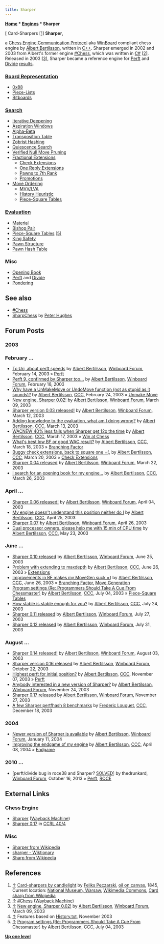 ```yaml
---
title: Sharper
---
```

**[Home](Home "Home") \* [Engines](Engines "Engines") \* Sharper**



[ Card-Sharpers <a id="cite-note-1" href="#cite-ref-1">[1]</a>
**Sharper**,  

a [Chess Engine Communication Protocol](Chess_Engine_Communication_Protocol "Chess Engine Communication Protocol") aka [WinBoard](WinBoard "WinBoard") compliant chess engine by [Albert Bertilsson](Albert_Bertilsson "Albert Bertilsson"), written in [C++](Cpp "Cpp"). Sharper emerged in 2002 and 2003 from Albert's former engine [#Chess](Sharp_Chess "Sharp Chess"), which was written in [C#](C_sharp "C sharp") <a id="cite-note-2" href="#cite-ref-2">[2]</a>. Released in 2003 <a id="cite-note-3" href="#cite-ref-3">[3]</a>, Sharper became a reference engine for [Perft](Perft "Perft") and [Divide](Perft#Divide "Perft") [results](Perft_Results "Perft Results"). 



### [Board Representation](Board_Representation "Board Representation")


* [0x88](0x88 "0x88")
* [Piece-Lists](Piece-Lists "Piece-Lists")
* [Bitboards](Bitboards "Bitboards")


### [Search](Search "Search")


* [Iterative Deepening](Iterative_Deepening "Iterative Deepening")
* [Aspiration Windows](Aspiration_Windows "Aspiration Windows")
* [Alpha-Beta](Alpha-Beta "Alpha-Beta")
* [Transposition Table](Transposition_Table "Transposition Table")
* [Zobrist Hashing](Zobrist_Hashing "Zobrist Hashing")
* [Quiescence Search](Quiescence_Search "Quiescence Search")
* [Verified Null Move Pruning](Null_Move_Pruning#ZugzwangVerification "Null Move Pruning")
* [Fractional Extensions](Extensions#FractionalExtensions "Extensions")
	+ [Check Extensions](Check_Extensions "Check Extensions")
	+ [One Reply Extensions](One_Reply_Extensions "One Reply Extensions")
	+ [Pawns to 7th Rank](Passed_Pawn_Extensions "Passed Pawn Extensions")
	+ [Promotions](Promotions "Promotions")
* [Move Ordering](Move_Ordering "Move Ordering")
	+ [MVV/LVA](MVV-LVA "MVV-LVA")
	+ [History Heuristic](History_Heuristic "History Heuristic")
	+ [Piece-Square Tables](Piece-Square_Tables "Piece-Square Tables")


### [Evaluation](Evaluation "Evaluation")


* [Material](Material "Material")
* [Bishop Pair](Bishop_Pair "Bishop Pair")
* [Piece-Square Tables](Piece-Square_Tables "Piece-Square Tables") <a id="cite-note-5" href="#cite-ref-5">[5]</a>
* [King Safety](King_Safety "King Safety")
* [Pawn Structure](Pawn_Structure "Pawn Structure")
* [Pawn Hash Table](Pawn_Hash_Table "Pawn Hash Table")


### Misc


* [Opening Book](Opening_Book "Opening Book")
* [Perft](Perft "Perft") and [Divide](Perft#Divide "Perft")
* [Pondering](Pondering "Pondering")


## See also


* [#Chess](Sharp_Chess "Sharp Chess")
* [SharpChess](SharpChess "SharpChess") by [Peter Hughes](index.php?title=Peter_Hughes&action=edit&redlink=1 "Peter Hughes (page does not exist)")


## Forum Posts


### 2003


### February ...


* [To Uri, about perft speeds](http://www.open-aurec.com/wbforum/viewtopic.php?f=18&t=41257) by [Albert Bertilsson](Albert_Bertilsson "Albert Bertilsson"), [Winboard Forum](Computer_Chess_Forums "Computer Chess Forums"), February 14, 2003 » [Perft](Perft "Perft")
* [Perft 9, confirmed by Sharper too...](http://www.open-aurec.com/wbforum/viewtopic.php?f=18&t=41284) by [Albert Bertilsson](Albert_Bertilsson "Albert Bertilsson"), [Winboard Forum](Computer_Chess_Forums "Computer Chess Forums"), February 16, 2003
* [Why have a UnMakeMove or UndoMove function (not as stupid as it sounds)?](https://www.stmintz.com/ccc/index.php?id=286582) by [Albert Bertilsson](Albert_Bertilsson "Albert Bertilsson"), [CCC](CCC "CCC"), February 24, 2003 » [Unmake Move](Unmake_Move "Unmake Move")
* [New engine, Sharper 0.02!](http://www.open-aurec.com/wbforum/viewtopic.php?f=18&t=41637) by [Albert Bertilsson](Albert_Bertilsson "Albert Bertilsson"), [Winboard Forum](Computer_Chess_Forums "Computer Chess Forums"), March 09, 2003
* [Sharper version 0.03 released!](http://www.open-aurec.com/wbforum/viewtopic.php?f=18&t=41698) by [Albert Bertilsson](Albert_Bertilsson "Albert Bertilsson"), [Winboard Forum](Computer_Chess_Forums "Computer Chess Forums"), March 12, 2003
* [Adding knowledge to the evaluation, what am I doing wrong?](https://www.stmintz.com/ccc/index.php?id=289154) by [Albert Bertilsson](Albert_Bertilsson "Albert Bertilsson"), [CCC](CCC "CCC"), March 13, 2003
* [WACNEW 40% less fails when Sharper get 12x the time](https://www.stmintz.com/ccc/index.php?id=289619) by [Albert Bertilsson](Albert_Bertilsson "Albert Bertilsson"), [CCC](CCC "CCC"), March 17, 2003 » [Win at Chess](Win_at_Chess "Win at Chess")
* [What's best low BF or good WAC result?](https://www.stmintz.com/ccc/index.php?id=289795) by [Albert Bertilsson](Albert_Bertilsson "Albert Bertilsson"), [CCC](CCC "CCC"), March 18, 2003 » [Branching Factor](Branching_Factor "Branching Factor")
* [Buggy check extensions, back to square one =(.](https://www.stmintz.com/ccc/index.php?id=290060) by [Albert Bertilsson](Albert_Bertilsson "Albert Bertilsson"), [CCC](CCC "CCC"), March 20, 2003 » [Check Extensions](Check_Extensions "Check Extensions")
* [Sharper 0.04 released](http://www.open-aurec.com/wbforum/viewtopic.php?f=18&t=41903) by [Albert Bertilsson](Albert_Bertilsson "Albert Bertilsson"), [Winboard Forum](Computer_Chess_Forums "Computer Chess Forums"), March 22, 2003
* [I search for an opening book for my engine...](https://www.stmintz.com/ccc/index.php?id=290806) by [Albert Bertilsson](Albert_Bertilsson "Albert Bertilsson"), [CCC](CCC "CCC"), March 26, 2003


### April ...


* [Sharper 0.06 released!](http://www.open-aurec.com/wbforum/viewtopic.php?f=18&t=42062) by [Albert Bertilsson](Albert_Bertilsson "Albert Bertilsson"), [Winboard Forum](Computer_Chess_Forums "Computer Chess Forums"), April 04, 2003
* [My engine doesn't understand this position neither do I](https://www.stmintz.com/ccc/index.php?id=294592) by [Albert Bertilsson](Albert_Bertilsson "Albert Bertilsson"), [CCC](CCC "CCC"), April 25, 2003
* [Sharper 0.07](http://www.open-aurec.com/wbforum/viewtopic.php?f=18&t=42395) by [Albert Bertilsson](Albert_Bertilsson "Albert Bertilsson"), [Winboard Forum](Computer_Chess_Forums "Computer Chess Forums"), April 26, 2003
* [Dual processor owners, please help me with 15 min of CPU time](https://www.stmintz.com/ccc/index.php?id=297640) by [Albert Bertilsson](Albert_Bertilsson "Albert Bertilsson"), [CCC](CCC "CCC"), May 23, 2003


### June ...


* [Sharper 0.10 released](http://www.open-aurec.com/wbforum/viewtopic.php?f=18&t=43139) by [Albert Bertilsson](Albert_Bertilsson "Albert Bertilsson"), [Winboard Forum](Computer_Chess_Forums "Computer Chess Forums"), June 25, 2003
* [Problem with extending to maxdepth](https://www.stmintz.com/ccc/index.php?id=303131) by [Albert Bertilsson](Albert_Bertilsson "Albert Bertilsson"), [CCC](CCC "CCC"), June 26, 2003 » [Extensions](Extensions "Extensions")
* [Improvements in BF makes my MoveGen suck =(](https://www.stmintz.com/ccc/index.php?id=303316) by [Albert Bertilsson](Albert_Bertilsson "Albert Bertilsson"), [CCC](CCC "CCC"), June 26, 2003 » [Branching Factor](Branching_Factor "Branching Factor"), [Move Generation](Move_Generation "Move Generation")
* [Program settings (Re: Programmers Should Take A Cue From Chessmaster)](https://www.stmintz.com/ccc/index.php?id=304684) by [Albert Bertilsson](Albert_Bertilsson "Albert Bertilsson"), [CCC](CCC "CCC"), July 04, 2003 » [Piece-Square Tables](Piece-Square_Tables "Piece-Square Tables")
* [How stable is stable enough for you?](https://www.stmintz.com/ccc/index.php?id=307781) by [Albert Bertilsson](Albert_Bertilsson "Albert Bertilsson"), [CCC](CCC "CCC"), July 24, 2003
* [Sharper 0.11 released](http://www.open-aurec.com/wbforum/viewtopic.php?f=18&t=43541) by [Albert Bertilsson](Albert_Bertilsson "Albert Bertilsson"), [Winboard Forum](Computer_Chess_Forums "Computer Chess Forums"), July 27, 2003
* [Sharper 0.12 released](http://www.open-aurec.com/wbforum/viewtopic.php?f=18&t=43614) by [Albert Bertilsson](Albert_Bertilsson "Albert Bertilsson"), [Winboard Forum](Computer_Chess_Forums "Computer Chess Forums"), July 31, 2003


### August ...


* [Sharper 0.14 released!](http://www.open-aurec.com/wbforum/viewtopic.php?f=18&t=43645) by [Albert Bertilsson](Albert_Bertilsson "Albert Bertilsson"), [Winboard Forum](Computer_Chess_Forums "Computer Chess Forums"), August 03, 2003
* [Sharper version 0.16 released](http://www.open-aurec.com/wbforum/viewtopic.php?f=18&t=44724) by [Albert Bertilsson](Albert_Bertilsson "Albert Bertilsson"), [Winboard Forum](Computer_Chess_Forums "Computer Chess Forums"), October 22, 2003
* [Highest perft for initial position?](https://www.stmintz.com/ccc/index.php?id=326134) by [Albert Bertilsson](Albert_Bertilsson "Albert Bertilsson"), [CCC](CCC "CCC"), November 07, 2003 » [Perft](Perft "Perft")
* [Anybody interested in a new version of Sharper?](http://www.open-aurec.com/wbforum/viewtopic.php?f=18&t=45278) by [Albert Bertilsson](Albert_Bertilsson "Albert Bertilsson"), [Winboard Forum](Computer_Chess_Forums "Computer Chess Forums"), November 24, 2003
* [Sharper 0.17 released](http://www.open-aurec.com/wbforum/viewtopic.php?f=18&t=45331) by [Albert Bertilsson](Albert_Bertilsson "Albert Bertilsson"), [Winboard Forum](Computer_Chess_Forums "Computer Chess Forums"), November 27, 2003
* [A few Sharper pertfhash 8 benchmarks](https://www.stmintz.com/ccc/index.php?id=336810) by [Frederic Louguet](index.php?title=Frederic_Louguet&action=edit&redlink=1 "Frederic Louguet (page does not exist)"), [CCC](CCC "CCC"), December 18, 2003


### 2004


* [Newer version of Sharper is available](http://www.open-aurec.com/wbforum/viewtopic.php?f=18&t=46015) by [Albert Bertilsson](Albert_Bertilsson "Albert Bertilsson"), [Winboard Forum](Computer_Chess_Forums "Computer Chess Forums"), January 11, 2004
* [Improving the endgame of my engine](https://www.stmintz.com/ccc/index.php?id=359113) by [Albert Bertilsson](Albert_Bertilsson "Albert Bertilsson"), [CCC](CCC "CCC"), April 08, 2004 » [Endgame](Endgame "Endgame")


### 2010 ...


* [perft/divide bug in roce38 and Sharper? [SOLVED](http://www.open-aurec.com/wbforum/viewtopic.php?f=4&t=52965)] by thedrunkard, [Winboard Forum](Computer_Chess_Forums "Computer Chess Forums"), October 16, 2013 » [Perft](Perft "Perft"), [ROCE](ROCE "ROCE")


## External Links


### Chess Engine


* [Sharper](https://web.archive.org/web/20061014115710/http://www.albert.nu/default.asp?sub=programs/default.asp%3Fsub=sharper/main.htm) ([Wayback Machine](https://en.wikipedia.org/wiki/Wayback_Machine))
* [Sharper 0.17](http://www.computerchess.org.uk/ccrl/404/cgi/engine_details.cgi?print=Details&eng=Sharper%200.17#Sharper_0_17) in [CCRL 40/4](CCRL "CCRL")


### Misc


* [Sharper from Wikipedia](https://en.wikipedia.org/wiki/Sharper)
* [sharper - Wiktionary](https://en.wiktionary.org/wiki/sharper)
* [Sharp from Wikipedia](https://en.wikipedia.org/wiki/Sharp)


## References


1. <a id="cite-ref-1" href="#cite-note-1">↑</a> [Card-sharpers by candlelight](https://commons.wikimedia.org/wiki/File:P%C4%99czarski_Card-sharpers.jpg) by [Feliks Pęczarski](index.php?title=Category:Feliks_P%C4%99czarski&action=edit&redlink=1 "Category:Feliks Pęczarski (page does not exist)"), [oil on canvas](https://en.wikipedia.org/wiki/Oil_painting), 1845, Current location: [National Museum, Warsaw](https://en.wikipedia.org/wiki/National_Museum,_Warsaw), [Wikimedia Commons](https://en.wikipedia.org/wiki/Wikimedia_Commons), [Card sharp from Wikipedia](https://en.wikipedia.org/wiki/Card_sharp)
2. <a id="cite-ref-2" href="#cite-note-2">↑</a> [#Chess](https://web.archive.org/web/20070607093301/http://www.albert.nu/default.asp?sub=programs/default.asp?sub=sharpchess/main.htm) ([Wayback Machine](https://en.wikipedia.org/wiki/Wayback_Machine))
3. <a id="cite-ref-3" href="#cite-note-3">↑</a> [New engine, Sharper 0.02!](http://www.open-aurec.com/wbforum/viewtopic.php?f=18&t=41637) by [Albert Bertilsson](Albert_Bertilsson "Albert Bertilsson"), [Winboard Forum](Computer_Chess_Forums "Computer Chess Forums"), March 09, 2003
4. <a id="cite-ref-4" href="#cite-note-4">↑</a> Features based on [History.txt](https://web.archive.org/web/20061014115710/http://www.albert.nu/default.asp?sub=programs/default.asp%3Fsub=sharper/main.htm), November 2003
5. <a id="cite-ref-5" href="#cite-note-5">↑</a> [Program settings (Re: Programmers Should Take A Cue From Chessmaster)](https://www.stmintz.com/ccc/index.php?id=304684) by [Albert Bertilsson](Albert_Bertilsson "Albert Bertilsson"), [CCC](CCC "CCC"), July 04, 2003

**[Up one level](Engines "Engines")**







 

